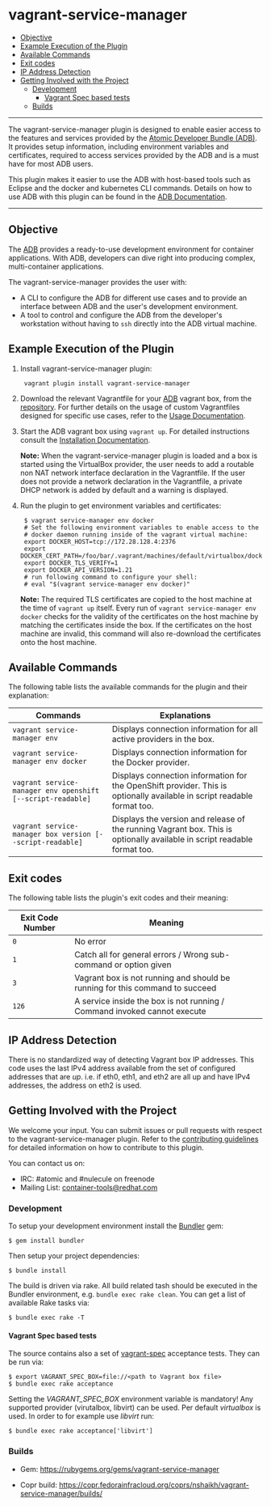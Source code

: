 # vagrant-service-manager

<!-- MarkdownTOC -->

- [Objective](#objective)
- [Example Execution of the Plugin](#example-execution-of-the-plugin)
- [Available Commands](#available-commands)
- [Exit codes](#exit-codes)
- [IP Address Detection](#ip-address-detection)
- [Getting Involved with the Project](#getting-involved-with-the-project)
    - [Development](#development)
        - [Vagrant Spec based tests](#vagrant-spec-based-tests)
    - [Builds](#builds)

<!-- /MarkdownTOC -->

----

The vagrant-service-manager plugin is designed to enable easier access to the features and services provided by the [Atomic Developer Bundle (ADB)](https://github.com/projectatomic/adb-atomic-developer-bundle). It provides setup information, including environment variables and certificates, required to access services provided by the ADB and is a must have for most ADB users.

This plugin makes it easier to use the ADB with host-based tools such as Eclipse and the docker and kubernetes CLI commands. Details on how to use ADB with this plugin can be found in the [ADB Documentation](https://github.com/projectatomic/adb-atomic-developer-bundle/blob/master/docs/using.rst).

----

<a name="objective"></a>
## Objective

The [ADB](https://github.com/projectatomic/adb-atomic-developer-bundle) provides a ready-to-use development environment for container applications. With ADB, developers can dive right into producing complex, multi-container applications.

The vagrant-service-manager provides the user with:

* A CLI to configure the ADB for different use cases and to provide an interface between ADB and the user's development environment.
* A tool to control and configure the ADB from the
developer's workstation without having to `ssh` directly into the ADB virtual machine.


<a name="example-execution-of-the-plugin"></a>
## Example Execution of the Plugin

1. Install vagrant-service-manager plugin:

        vagrant plugin install vagrant-service-manager

2. Download the relevant Vagrantfile for your [ADB](https://github.com/projectatomic/adb-atomic-developer-bundle) vagrant box, from the [repository](https://github.com/projectatomic/adb-atomic-developer-bundle/tree/master/components/centos). For further details on the usage of custom Vagrantfiles designed for specific use cases, refer to the [Usage Documentation](https://github.com/projectatomic/adb-atomic-developer-bundle/blob/master/docs/using.rst).

3. Start the ADB vagrant box using `vagrant up`. For detailed instructions consult the
[Installation Documentation](https://github.com/projectatomic/adb-atomic-developer-bundle/blob/master/docs/installing.rst).

	**Note:** When the vagrant-service-manager plugin is loaded and a box is started using the VirtualBox provider, the user needs to add a routable non NAT network interface declaration in the Vagrantfile. If the user does not provide a network declaration in the Vagrantfile, a private DHCP network is added by default and a warning is displayed.

4. Run the plugin to get environment variables and certificates:

        $ vagrant service-manager env docker
        # Set the following environment variables to enable access to the
        # docker daemon running inside of the vagrant virtual machine:
        export DOCKER_HOST=tcp://172.28.128.4:2376
        export DOCKER_CERT_PATH=/foo/bar/.vagrant/machines/default/virtualbox/docker
        export DOCKER_TLS_VERIFY=1
        export DOCKER_API_VERSION=1.21
        # run following command to configure your shell:
        # eval "$(vagrant service-manager env docker)"

	**Note:** The required TLS certificates are copied to the host machine at the time of `vagrant up` itself. Every run of `vagrant service-manager env docker` checks for the validity of the certificates on the host machine by matching the certificates inside the box. If the certificates on the host machine are invalid, this command will also re-download the certificates onto the host machine.


<a name="available-commands"></a>
## Available Commands

The following table lists the available commands for the plugin and their explanation:

Commands                                                   | Explanations
-----------------------------------------------------------|-----------------------------------------
`vagrant service-manager env`                              | Displays connection information for all active providers in the box.
`vagrant service-manager env docker`                       | Displays connection information for the Docker provider.
`vagrant service-manager env openshift [--script-readable]`| Displays connection information for the OpenShift provider. This is optionally available in script readable format too.
`vagrant service-manager box version [--script-readable]`  | Displays the version and release of the running Vagrant box. This is optionally available in script readable format too.


<a name="exit-codes"></a>
## Exit codes

The following table lists the plugin's exit codes and their meaning:

Exit Code Number   | Meaning
-------------------|-------------------------------------------------------------------------
`0`                | No error
`1`                | Catch all for general errors / Wrong sub-command or option given
`3`                | Vagrant box is not running and should be running for this command to succeed
`126`              | A service inside the box is not running / Command invoked cannot execute


<a name="ip-address-detection"></a>
## IP Address Detection

There is no standardized way of detecting Vagrant box IP addresses.
This code uses the last IPv4 address available from the set of configured addresses that are *up*.  i.e. if eth0, eth1, and eth2 are all up and have IPv4 addresses, the address on eth2 is used.


<a name="getting-involved-with-the-project"></a>
## Getting Involved with the Project

We welcome your input. You can submit issues or pull requests with respect to the vagrant-service-manager plugin. Refer to the [contributing guidelines](https://github.com/projectatomic/vagrant-service-manager/blob/master/CONTRIBUTING.md) for detailed information on how to contribute to this plugin.

You can contact us on:
  * IRC: #atomic and #nulecule on freenode
  * Mailing List: container-tools@redhat.com

<a name="development"></a>
### Development

To setup your development environment install the [Bundler](http://bundler.io/) gem:

    $ gem install bundler

Then setup your project dependencies:

    $ bundle install

The build is driven via rake. All build related tash should be executed in the
Bundler environment, e.g. `bundle exec rake clean`. You can get a list of available
Rake tasks via:

    $ bundle exec rake -T

<a name="vagrant-spec-based-tests"></a>
#### Vagrant Spec based tests

The source contains also a set of [vagrant-spec](https://github.com/mitchellh/vagrant-spec) acceptance tests. They can be run via:

    $ export VAGRANT_SPEC_BOX=file://<path to Vagrant box file>
    $ bundle exec rake acceptance

Setting the _VAGRANT_SPEC_BOX_ environment variable is mandatory! Any supported
provider (virutalbox, libvirt) can be used. Per default _virtualbox_ is used.
In order to for example use _libvirt_ run:

    $ bundle exec rake acceptance['libvirt']

<a name="builds"></a>
### Builds <a name="builds"></a>

- Gem: https://rubygems.org/gems/vagrant-service-manager

- Copr build: https://copr.fedorainfracloud.org/coprs/nshaikh/vagrant-service-manager/builds/
